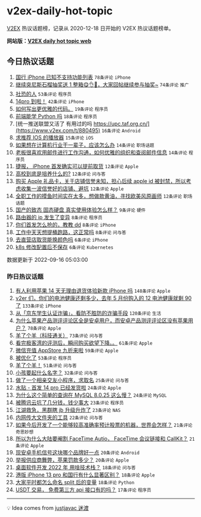 # v2ex-daily-hot-topic

[V2EX](https://www.v2ex.com/) 热议话题榜，记录从 2020-12-18 日开始的 V2EX 热议话题榜单。

**网站版：[V2EX daily hot topic web](https://boojack.github.io/v2ex-daily-hot-topic-web/)**

## 今日热议话题

<!-- TODAY BEGIN -->

1. [国行 iPhone 已知不支持功能列表](https://www.v2ex.com/t/880430) `78条评论` `iPhone`
1. [继续突尼斯石榴抽奖送 1 整箱😋👌🧺，大家回帖继续参与抽奖~](https://www.v2ex.com/t/880463) `74条评论` `推广`
1. [社恐的人](https://www.v2ex.com/t/880444) `53条评论` `程序员`
1. [14pro 到啦！](https://www.v2ex.com/t/880421) `42条评论` `iPhone`
1. [如何写出更优雅的代码。](https://www.v2ex.com/t/880453) `19条评论` `程序员`
1. [前端能学 Python 吗](https://www.v2ex.com/t/880490) `18条评论` `程序员`
1. [统一推送联盟又活了 有用过的吗 https://upc.taf.org.cn/](https://www.v2ex.com/t/880495) `16条评论` `Android`
1. [求推荐 IOS 的播放器](https://www.v2ex.com/t/880513) `15条评论` `iOS`
1. [如果想在计算机行业干一辈子，应该怎么办](https://www.v2ex.com/t/880497) `14条评论` `职场话题`
1. [老板很喜欢用邮件进行工作沟通，如何优雅的组织和查阅邮件信息](https://www.v2ex.com/t/880470) `14条评论` `程序员`
1. [捷报， iPhone 首发确实可以提前取货](https://www.v2ex.com/t/880520) `12条评论` `Apple`
1. [高校到底是培养什么的?](https://www.v2ex.com/t/880514) `12条评论` `问与答`
1. [购买 Apple 礼品卡，关于店铺信誉未知，担心后续 apple id 被封禁，所以考虑收集一波信誉好的店铺、避坑](https://www.v2ex.com/t/880471) `12条评论` `Apple`
1. [全职工作的摸鱼时间实在太多，想做款黄油，寻找欧美风原画师](https://www.v2ex.com/t/880460) `12条评论` `职场话题`
1. [国产的致态 固态硬盘 真实使用体验怎么样？](https://www.v2ex.com/t/880521) `9条评论` `硬件`
1. [路由器的 ip 发生了变异](https://www.v2ex.com/t/880511) `8条评论` `程序员`
1. [你们首发怎么抢的，教教 dd](https://www.v2ex.com/t/880506) `8条评论` `iPhone`
1. [工作中天天想提桶跑路，这正常吗](https://www.v2ex.com/t/880447) `8条评论` `问与答`
1. [去直营店取货能换颜色吗](https://www.v2ex.com/t/880491) `6条评论` `iPhone`
1. [k8s 修改配置后不保存](https://www.v2ex.com/t/880441) `6条评论` `Kubernetes`

数据更新于 2022-09-16 05:03:00

<!-- TODAY END -->

### 昨日热议话题

<!-- YESTERDAY BEGIN -->

1. [有人利用苹果 14 天无理由退货体验新款 iPhone 吗](https://www.v2ex.com/t/880171) `148条评论` `Apple`
1. [v2er 们，你们的电池健康还剩多少，去年 5 月份购入的 12 电池健康就剩 90 了](https://www.v2ex.com/t/880194) `133条评论` `iPhone`
1. [从「京东学生认证诈骗」，看防不胜防的诈骗手段](https://www.v2ex.com/t/880154) `120条评论` `生活`
1. [为什么苹果产品测评评论区全是安卓用户，而安卓产品测评评论区没有苹果用户？](https://www.v2ex.com/t/880137) `78条评论` `Apple`
1. [羊了个羊（科技通关）](https://www.v2ex.com/t/880260) `73条评论` `问与答`
1. [看完极客湾的评测后，瞬间购买欲望下降。。](https://www.v2ex.com/t/880165) `61条评论` `Apple`
1. [微信充值 AppStore 九折来啦](https://www.v2ex.com/t/880238) `59条评论` `Apple`
1. [被优化了](https://www.v2ex.com/t/880174) `53条评论` `程序员`
1. [羊了个羊！](https://www.v2ex.com/t/880136) `51条评论` `问与答`
1. [小孩要起什么名字？](https://www.v2ex.com/t/880311) `32条评论` `问与答`
1. [做了一个相亲交友小程序，求取名](https://www.v2ex.com/t/880296) `25条评论` `问与答`
1. [水贴 - 首发 14 pro 已经发货啦](https://www.v2ex.com/t/880236) `24条评论` `Apple`
1. [为什么这个简单的查询在 MySQL 8.0.25 这么慢？](https://www.v2ex.com/t/880186) `24条评论` `MySQL`
1. [被腾讯云坑了几分钱，钱少事大](https://www.v2ex.com/t/880372) `23条评论` `程序员`
1. [江湖救急，黑群瞎 jb 升级升炸了](https://www.v2ex.com/t/880284) `23条评论` `NAS`
1. [内网传大文件夹的工具](https://www.v2ex.com/t/880175) `22条评论` `问与答`
1. [如果今后开发了一个能够较高准确率预计股票的机器，世界会怎样？](https://www.v2ex.com/t/880290) `21条评论` `奇思妙想`
1. [所以为什么大陆要阉割 FaceTime Autio， FaceTime 会议链接和 CallKit？](https://www.v2ex.com/t/880224) `21条评论` `Apple`
1. [现安卓手机信号这块哪个品牌好一点](https://www.v2ex.com/t/880204) `20条评论` `Android`
1. [举报供应商舞弊，苹果罚款多少？](https://www.v2ex.com/t/880181) `20条评论` `Apple`
1. [桌面软件开发 2022 年 用啥技术栈？](https://www.v2ex.com/t/880360) `18条评论` `问与答`
1. [港版 iPhone 13 pro 和国行有什么显著区别？](https://www.v2ex.com/t/880239) `18条评论` `Apple`
1. [大家平时都怎么命名 split 后的变量](https://www.v2ex.com/t/880180) `18条评论` `Python`
1. [USDT 交易， 免费第三方 api 接口有的吗？](https://www.v2ex.com/t/880312) `17条评论` `程序员`

<!-- YESTERDAY END -->

---

💡 Idea comes from [justjavac 迷渡](https://github.com/justjavac/)
